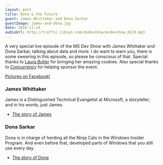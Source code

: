 ```yaml
---
layout: post
title: Data & the Future
guest: James Whittaker and Dona Sarkar
guestImage: james-and-dona.jpg
date: 2016-11-14
audioUrl: http://traffic.libsyn.com/msdevshow/msdevshow_0129.mp3
---
```


A very special live episode of the MS Dev Show with James Whittaker and Dona Sarkar, talking about data and more. I do want to warn you, there is some swearing in this episode, so please be conscious of that. Special thanks to [Laura Butler](https://news.microsoft.com/stories/people/laura-butler.html) for bringing her amazing cookies. Also special thanks to [Concurrency](http://concurrency.com) for helping sponsor the event.

[Pictures on Facebook!](https://www.facebook.com/1506993522887767/photos/?tab=album&album_id=1779150599005390)

### James Whittaker

James is a Distinguished Technical Evangelist at Microsoft, a storyteller, and in his words, just James.

 - [The story of James](https://news.microsoft.com/stories/people/james-whittaker.html)

### Dona Sarkar

Dona is in charge of herding all the Ninja Cats in the Windows Insider Program. And even before that, developed parts of Windows that you still use every day.

 - [The story of Dona](https://news.microsoft.com/stories/people/dona-sarkar.html)